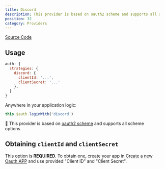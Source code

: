 ```yaml
---
title: Discord
description: This provider is based on oauth2 scheme and supports all scheme options
position: 32
category: Providers
---
```


[Source Code](https://github.com/nuxt-community/auth-module/blob/dev/src/providers/discord/index.ts)

## Usage

```js
auth: {
  strategies: {
    discord: {
      clientId: '...',
      clientSecret: '...'
    },
  }
}
```

Anywhere in your application logic:

```js
this.$auth.loginWith('discord')
```

💁 This provider is based on [oauth2 scheme](../schemes/oauth2) and supports all scheme options.

## Obtaining `clientId` and `clientSecret`

This option is **REQUIRED**. To obtain one, create your app in [Create a new Oauth APP](https://discord.com/developers/applications) and use provided "Client ID" and "Client Secret".

